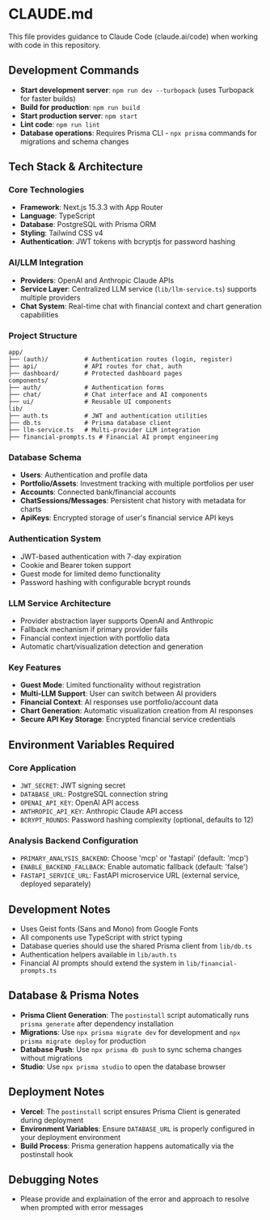 # CLAUDE.md

This file provides guidance to Claude Code (claude.ai/code) when working with code in this repository.

## Development Commands

- **Start development server**: `npm run dev --turbopack` (uses Turbopack for faster builds)
- **Build for production**: `npm run build`
- **Start production server**: `npm start`
- **Lint code**: `npm run lint`
- **Database operations**: Requires Prisma CLI - `npx prisma` commands for migrations and schema changes

## Tech Stack & Architecture

### Core Technologies

- **Framework**: Next.js 15.3.3 with App Router
- **Language**: TypeScript
- **Database**: PostgreSQL with Prisma ORM
- **Styling**: Tailwind CSS v4
- **Authentication**: JWT tokens with bcryptjs for password hashing

### AI/LLM Integration

- **Providers**: OpenAI and Anthropic Claude APIs
- **Service Layer**: Centralized LLM service (`lib/llm-service.ts`) supports multiple providers
- **Chat System**: Real-time chat with financial context and chart generation capabilities

### Project Structure

```
app/
├── (auth)/          # Authentication routes (login, register)
├── api/             # API routes for chat, auth
├── dashboard/       # Protected dashboard pages
components/
├── auth/            # Authentication forms
├── chat/            # Chat interface and AI components
├── ui/              # Reusable UI components
lib/
├── auth.ts          # JWT and authentication utilities
├── db.ts            # Prisma database client
├── llm-service.ts   # Multi-provider LLM integration
├── financial-prompts.ts # Financial AI prompt engineering
```

### Database Schema

- **Users**: Authentication and profile data
- **Portfolio/Assets**: Investment tracking with multiple portfolios per user
- **Accounts**: Connected bank/financial accounts
- **ChatSessions/Messages**: Persistent chat history with metadata for charts
- **ApiKeys**: Encrypted storage of user's financial service API keys

### Authentication System

- JWT-based authentication with 7-day expiration
- Cookie and Bearer token support
- Guest mode for limited demo functionality
- Password hashing with configurable bcrypt rounds

### LLM Service Architecture

- Provider abstraction layer supports OpenAI and Anthropic
- Fallback mechanism if primary provider fails
- Financial context injection with portfolio data
- Automatic chart/visualization detection and generation

### Key Features

- **Guest Mode**: Limited functionality without registration
- **Multi-LLM Support**: User can switch between AI providers
- **Financial Context**: AI responses use portfolio/account data
- **Chart Generation**: Automatic visualization creation from AI responses
- **Secure API Key Storage**: Encrypted financial service credentials

## Environment Variables Required

### Core Application
- `JWT_SECRET`: JWT signing secret
- `DATABASE_URL`: PostgreSQL connection string
- `OPENAI_API_KEY`: OpenAI API access
- `ANTHROPIC_API_KEY`: Anthropic Claude API access
- `BCRYPT_ROUNDS`: Password hashing complexity (optional, defaults to 12)

### Analysis Backend Configuration
- `PRIMARY_ANALYSIS_BACKEND`: Choose 'mcp' or 'fastapi' (default: 'mcp')
- `ENABLE_BACKEND_FALLBACK`: Enable automatic fallback (default: 'false')
- `FASTAPI_SERVICE_URL`: FastAPI microservice URL (external service, deployed separately)

## Development Notes

- Uses Geist fonts (Sans and Mono) from Google Fonts
- All components use TypeScript with strict typing
- Database queries should use the shared Prisma client from `lib/db.ts`
- Authentication helpers available in `lib/auth.ts`
- Financial AI prompts should extend the system in `lib/financial-prompts.ts`

## Database & Prisma Notes

- **Prisma Client Generation**: The `postinstall` script automatically runs `prisma generate` after dependency installation
- **Migrations**: Use `npx prisma migrate dev` for development and `npx prisma migrate deploy` for production
- **Database Push**: Use `npx prisma db push` to sync schema changes without migrations
- **Studio**: Use `npx prisma studio` to open the database browser

## Deployment Notes

- **Vercel**: The `postinstall` script ensures Prisma Client is generated during deployment
- **Environment Variables**: Ensure `DATABASE_URL` is properly configured in your deployment environment
- **Build Process**: Prisma generation happens automatically via the postinstall hook

## Debugging Notes

- Please provide and explaination of the error and approach to resolve when prompted with error messages
